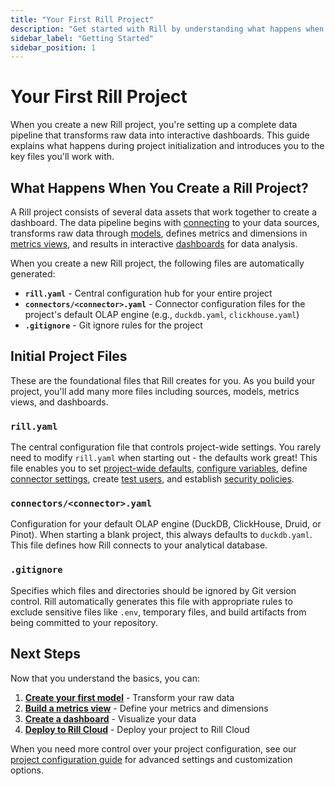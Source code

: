 ```yaml
---
title: "Your First Rill Project"
description: "Get started with Rill by understanding what happens when you create a project"
sidebar_label: "Getting Started"
sidebar_position: 1
---
```


# Your First Rill Project

When you create a new Rill project, you're setting up a complete data pipeline that transforms raw data into interactive dashboards. This guide explains what happens during project initialization and introduces you to the key files you'll work with.

## What Happens When You Create a Rill Project?

A Rill project consists of several data assets that work together to create a dashboard. The data pipeline begins with [connecting](/connect) to your data sources, transforms raw data through [models](/build/models), defines metrics and dimensions in [metrics views](/build/metrics-view), and results in interactive [dashboards](/build/dashboards) for data analysis.

When you create a new Rill project, the following files are automatically generated:

- **`rill.yaml`** - Central configuration hub for your entire project
- **`connectors/<connector>.yaml`** - Connector configuration files for the project's default OLAP engine (e.g., `duckdb.yaml`, `clickhouse.yaml`)
- **`.gitignore`** - Git ignore rules for the project

## Initial Project Files

These are the foundational files that Rill creates for you. As you build your project, you'll add many more files including sources, models, metrics views, and dashboards.

### `rill.yaml`
The central configuration file that controls project-wide settings. You rarely need to modify `rill.yaml` when starting out - the defaults work great! This file enables you to set [project-wide defaults](/build/project-configuration#default-settings), [configure variables](/build/project-configuration#variable-management), define [connector settings](/build/project-configuration#olap-connector), create [test users](/build/project-configuration#testing-security), and establish [security policies](/build/project-configuration#metrics-views-security-policy).

### `connectors/<connector>.yaml`
Configuration for your default OLAP engine (DuckDB, ClickHouse, Druid, or Pinot). When starting a blank project, this always defaults to `duckdb.yaml`. This file defines how Rill connects to your analytical database.


### `.gitignore`
Specifies which files and directories should be ignored by Git version control. Rill automatically generates this file with appropriate rules to exclude sensitive files like `.env`, temporary files, and build artifacts from being committed to your repository.

## Next Steps

Now that you understand the basics, you can:

1. **[Create your first model](/build/models)** - Transform your raw data
2. **[Build a metrics view](/build/metrics-view)** - Define your metrics and dimensions
3. **[Create a dashboard](/build/dashboards)** - Visualize your data
4. **[Deploy to Rill Cloud](/deploy)** - Deploy your project to Rill Cloud

When you need more control over your project configuration, see our [project configuration guide](/build/project-configuration) for advanced settings and customization options.
